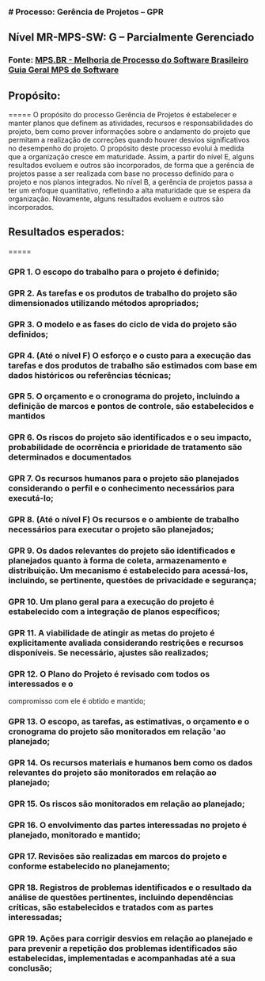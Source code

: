 ### # Processo: Gerência de Projetos – GPR
## Nível MR-MPS-SW: G – Parcialmente Gerenciado
### Fonte: [MPS.BR - Melhoria de Processo do Software Brasileiro Guia Geral MPS de Software](https://www.softex.br/wp-content/uploads/2013/07/MPS.BR_Guia_Geral_Software_2012-c-ISBN-1.pdf)

## Propósito:
===== 
O propósito do processo Gerência de Projetos é estabelecer e manter planos que definem as atividades, recursos e responsabilidades do projeto, bem como prover informações sobre o andamento do projeto que permitam a realização de correções quando houver desvios significativos no desempenho do projeto. O propósito deste processo evolui à medida que a organização cresce em maturidade. Assim, a partir do nível E, alguns resultados evoluem e outros são incorporados, de forma que a gerência de projetos passe a ser realizada com base no processo definido para o projeto e nos planos integrados. No nível B, a gerência de projetos passa a ter um enfoque quantitativo, refletindo a alta maturidade que se espera da organização.
Novamente, alguns resultados evoluem e outros são incorporados.


## Resultados esperados:
===== 

### GPR 1. O escopo do trabalho para o projeto é definido;

### GPR 2. As tarefas e os produtos de trabalho do projeto são dimensionados utilizando métodos apropriados;

### GPR 3. O modelo e as fases do ciclo de vida do projeto são definidos;

### GPR 4. (Até o nível F) O esforço e o custo para a execução das tarefas e dos produtos de trabalho são estimados com base em dados históricos ou referências técnicas; 

### GPR 5. O orçamento e o cronograma do projeto, incluindo a definição de marcos e pontos de controle, são estabelecidos e mantidos

### GPR 6. Os riscos do projeto são identificados e o seu impacto, probabilidade de ocorrência e prioridade de tratamento são determinados e documentados

### GPR 7. Os recursos humanos para o projeto são planejados considerando o perfil e o conhecimento necessários para executá-lo;

### GPR 8. (Até o nível F) Os recursos e o ambiente de trabalho necessários para executar o projeto são planejados;

### GPR 9. Os dados relevantes do projeto são identificados e planejados quanto à forma de coleta, armazenamento e distribuição. Um mecanismo é estabelecido para acessá-los, incluindo, se pertinente, questões de privacidade e segurança; 

### GPR 10. Um plano geral para a execução do projeto é estabelecido com a integração de planos específicos;

### GPR 11. A viabilidade de atingir as metas do projeto é explicitamente avaliada considerando restrições e recursos disponíveis. Se necessário, ajustes são realizados;

### GPR 12. O Plano do Projeto é revisado com todos os interessados e o
compromisso com ele é obtido e mantido;

### GPR 13. O escopo, as tarefas, as estimativas, o orçamento e o cronograma do projeto são monitorados em relação 'ao planejado;

### GPR 14. Os recursos materiais e humanos bem como os dados relevantes do projeto são monitorados em relação ao planejado;

### GPR 15. Os riscos são monitorados em relação ao planejado;

### GPR 16. O envolvimento das partes interessadas no projeto é planejado, monitorado e mantido;

### GPR 17. Revisões são realizadas em marcos do projeto e conforme estabelecido no planejamento;

### GPR 18. Registros de problemas identificados e o resultado da análise de questões pertinentes, incluindo dependências críticas, são estabelecidos e tratados com as partes interessadas;

### GPR 19. Ações para corrigir desvios em relação ao planejado e para prevenir a repetição dos problemas identificados são estabelecidas, implementadas e acompanhadas até a sua conclusão;


